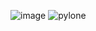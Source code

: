 ![image](https://github.com/thomasn8/fdf_bonus/new/master/pylone.png?raw=true)
![pylone](https://user-images.githubusercontent.com/88250457/149146159-f2aa353b-25c5-4906-9700-5c4846a56661.png)
